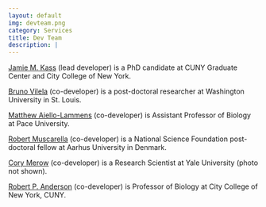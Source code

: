 ```yaml
---
layout: default
img: devteam.png
category: Services
title: Dev Team
description: |
---
```

<a href="https://www.researchgate.net/profile/Jamie_Kass" target="_blank">Jamie M. Kass</a> (lead developer) is a PhD candidate at CUNY Graduate Center and City College of New York.

<a href="https://www.researchgate.net/profile/Bruno_Vilela3" target="_blank">Bruno Vilela</a> (co-developer) is a post-doctoral researcher at Washington University in St. Louis.

<a href="https://www.researchgate.net/profile/Matthew_Aiello-Lammens" target="_blank">Matthew Aiello-Lammens</a> (co-developer) is Assistant Professor of Biology at Pace University.

<a href="https://www.researchgate.net/profile/Robert_Muscarella" target="_blank">Robert Muscarella</a> (co-developer) is a National Science Foundation post-doctoral fellow at Aarhus University in Denmark.

<a href="https://www.researchgate.net/profile/Cory_Merow2" target="_blank">Cory Merow</a> (co-developer) is a Research Scientist at Yale University (photo not shown).

<a href="http://www.andersonlab.ccny.cuny.edu/" target="_blank">Robert P. Anderson</a> (co-developer) is Professor of Biology at City College of New York, CUNY.
